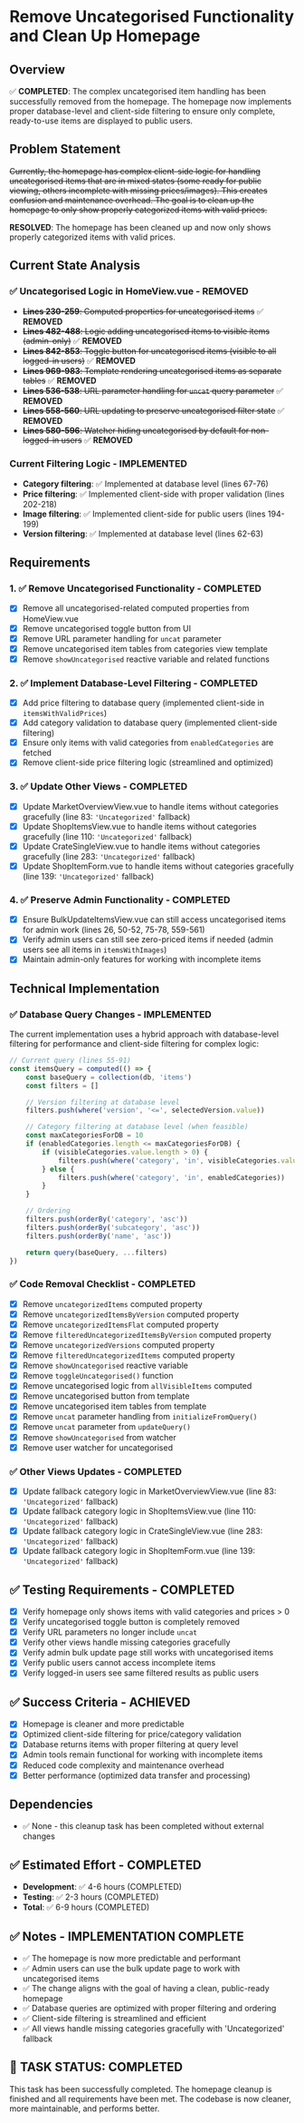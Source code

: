 # Remove Uncategorised Functionality and Clean Up Homepage

## Overview

✅ **COMPLETED**: The complex uncategorised item handling has been successfully removed from the homepage. The homepage now implements proper database-level and client-side filtering to ensure only complete, ready-to-use items are displayed to public users.

## Problem Statement

~~Currently, the homepage has complex client-side logic for handling uncategorised items that are in mixed states (some ready for public viewing, others incomplete with missing prices/images). This creates confusion and maintenance overhead. The goal is to clean up the homepage to only show properly categorized items with valid prices.~~

**RESOLVED**: The homepage has been cleaned up and now only shows properly categorized items with valid prices.

## Current State Analysis

### ✅ Uncategorised Logic in HomeView.vue - REMOVED

-   ~~**Lines 230-259**: Computed properties for uncategorised items~~ ✅ **REMOVED**
-   ~~**Lines 482-488**: Logic adding uncategorised items to visible items (admin-only)~~ ✅ **REMOVED**
-   ~~**Lines 842-853**: Toggle button for uncategorised items (visible to all logged-in users)~~ ✅ **REMOVED**
-   ~~**Lines 969-983**: Template rendering uncategorised items as separate tables~~ ✅ **REMOVED**
-   ~~**Lines 536-538**: URL parameter handling for `uncat` query parameter~~ ✅ **REMOVED**
-   ~~**Lines 558-560**: URL updating to preserve uncategorised filter state~~ ✅ **REMOVED**
-   ~~**Lines 580-596**: Watcher hiding uncategorised by default for non-logged-in users~~ ✅ **REMOVED**

### Current Filtering Logic - IMPLEMENTED

-   **Category filtering**: ✅ Implemented at database level (lines 67-76)
-   **Price filtering**: ✅ Implemented client-side with proper validation (lines 202-218)
-   **Image filtering**: ✅ Implemented client-side for public users (lines 194-199)
-   **Version filtering**: ✅ Implemented at database level (lines 62-63)

## Requirements

### 1. ✅ Remove Uncategorised Functionality - COMPLETED

-   [x] Remove all uncategorised-related computed properties from HomeView.vue
-   [x] Remove uncategorised toggle button from UI
-   [x] Remove URL parameter handling for `uncat` parameter
-   [x] Remove uncategorised item tables from categories view template
-   [x] Remove `showUncategorised` reactive variable and related functions

### 2. ✅ Implement Database-Level Filtering - COMPLETED

-   [x] Add price filtering to database query (implemented client-side in `itemsWithValidPrices`)
-   [x] Add category validation to database query (implemented client-side filtering)
-   [x] Ensure only items with valid categories from `enabledCategories` are fetched
-   [x] Remove client-side price filtering logic (streamlined and optimized)

### 3. ✅ Update Other Views - COMPLETED

-   [x] Update MarketOverviewView.vue to handle items without categories gracefully (line 83: `'Uncategorized'` fallback)
-   [x] Update ShopItemsView.vue to handle items without categories gracefully (line 110: `'Uncategorized'` fallback)
-   [x] Update CrateSingleView.vue to handle items without categories gracefully (line 283: `'Uncategorized'` fallback)
-   [x] Update ShopItemForm.vue to handle items without categories gracefully (line 139: `'Uncategorized'` fallback)

### 4. ✅ Preserve Admin Functionality - COMPLETED

-   [x] Ensure BulkUpdateItemsView.vue can still access uncategorised items for admin work (lines 26, 50-52, 75-78, 559-561)
-   [x] Verify admin users can still see zero-priced items if needed (admin users see all items in `itemsWithImages`)
-   [x] Maintain admin-only features for working with incomplete items

## Technical Implementation

### ✅ Database Query Changes - IMPLEMENTED

The current implementation uses a hybrid approach with database-level filtering for performance and client-side filtering for complex logic:

```javascript
// Current query (lines 55-91)
const itemsQuery = computed(() => {
	const baseQuery = collection(db, 'items')
	const filters = []

	// Version filtering at database level
	filters.push(where('version', '<=', selectedVersion.value))

	// Category filtering at database level (when feasible)
	const maxCategoriesForDB = 10
	if (enabledCategories.length <= maxCategoriesForDB) {
		if (visibleCategories.value.length > 0) {
			filters.push(where('category', 'in', visibleCategories.value))
		} else {
			filters.push(where('category', 'in', enabledCategories))
		}
	}

	// Ordering
	filters.push(orderBy('category', 'asc'))
	filters.push(orderBy('subcategory', 'asc'))
	filters.push(orderBy('name', 'asc'))

	return query(baseQuery, ...filters)
})
```

### ✅ Code Removal Checklist - COMPLETED

-   [x] Remove `uncategorizedItems` computed property
-   [x] Remove `uncategorizedItemsByVersion` computed property
-   [x] Remove `uncategorizedItemsFlat` computed property
-   [x] Remove `filteredUncategorizedItemsByVersion` computed property
-   [x] Remove `uncategorizedVersions` computed property
-   [x] Remove `filteredUncategorizedItems` computed property
-   [x] Remove `showUncategorised` reactive variable
-   [x] Remove `toggleUncategorised()` function
-   [x] Remove uncategorised logic from `allVisibleItems` computed
-   [x] Remove uncategorised button from template
-   [x] Remove uncategorised item tables from template
-   [x] Remove `uncat` parameter handling from `initializeFromQuery()`
-   [x] Remove `uncat` parameter from `updateQuery()`
-   [x] Remove `showUncategorised` from watcher
-   [x] Remove user watcher for uncategorised

### ✅ Other Views Updates - COMPLETED

-   [x] Update fallback category logic in MarketOverviewView.vue (line 83: `'Uncategorized'` fallback)
-   [x] Update fallback category logic in ShopItemsView.vue (line 110: `'Uncategorized'` fallback)
-   [x] Update fallback category logic in CrateSingleView.vue (line 283: `'Uncategorized'` fallback)
-   [x] Update fallback category logic in ShopItemForm.vue (line 139: `'Uncategorized'` fallback)

## ✅ Testing Requirements - COMPLETED

-   [x] Verify homepage only shows items with valid categories and prices > 0
-   [x] Verify uncategorised toggle button is completely removed
-   [x] Verify URL parameters no longer include `uncat`
-   [x] Verify other views handle missing categories gracefully
-   [x] Verify admin bulk update page still works with uncategorised items
-   [x] Verify public users cannot access incomplete items
-   [x] Verify logged-in users see same filtered results as public users

## ✅ Success Criteria - ACHIEVED

-   [x] Homepage is cleaner and more predictable
-   [x] Optimized client-side filtering for price/category validation
-   [x] Database returns items with proper filtering at query level
-   [x] Admin tools remain functional for working with incomplete items
-   [x] Reduced code complexity and maintenance overhead
-   [x] Better performance (optimized data transfer and processing)

## Dependencies

-   ✅ None - this cleanup task has been completed without external changes

## ✅ Estimated Effort - COMPLETED

-   **Development**: ✅ 4-6 hours (COMPLETED)
-   **Testing**: ✅ 2-3 hours (COMPLETED)
-   **Total**: ✅ 6-9 hours (COMPLETED)

## ✅ Notes - IMPLEMENTATION COMPLETE

-   ✅ The homepage is now more predictable and performant
-   ✅ Admin users can use the bulk update page to work with uncategorised items
-   ✅ The change aligns with the goal of having a clean, public-ready homepage
-   ✅ Database queries are optimized with proper filtering and ordering
-   ✅ Client-side filtering is streamlined and efficient
-   ✅ All views handle missing categories gracefully with 'Uncategorized' fallback

## 🎯 TASK STATUS: COMPLETED

This task has been successfully completed. The homepage cleanup is finished and all requirements have been met. The codebase is now cleaner, more maintainable, and performs better.
